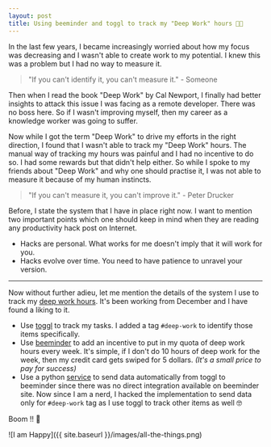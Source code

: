 ```yaml
---
layout: post
title: Using beeminder and toggl to track my "Deep Work" hours 🤖🔥
---
```

In the last few years, I became increasingly worried about how my focus was decreasing and I wasn't able to create work to my potential. I knew this was a problem but I had no way to measure it.

> "If you can't identify it, you can't measure it." - Someone

Then when I read the book "Deep Work" by Cal Newport, I finally had better insights to attack this issue I was facing as a remote developer. There was no boss here. So if I wasn't improving myself, then my career as a knowledge worker was going to suffer.

Now while I got the term "Deep Work" to drive my efforts in the right direction, I found that I wasn't able to track my "Deep Work" hours. The manual way of tracking my hours was painful and  I had no incentive to do so. I had some rewards but that didn't help either. So while I spoke to my friends about "Deep Work" and why one should practise it, I was not able to measure it because of my human instincts.

> "If you can't measure it, you can't improve it." - Peter Drucker

Before, I state the system that I have in place right now. I want to mention two important points which one should keep in mind when they are reading any productivity hack post on Internet.

- Hacks are personal. What works for me doesn't imply that it will work for you.
- Hacks evolve over time. You need to have patience to unravel your version.

---

Now without further adieu, let me mention the details of the system I use to track my [deep work hours](https://www.beeminder.com/abhishekbose87/deep-work). It's been working from December and I have found a liking to it.

- Use [toggl](toggl.com) to track my tasks. I added a tag `#deep-work` to identify those items specifically.
- Use [beeminder](https://blog.beeminder.com/tao/) to add an incentive to put in my quota of deep work hours every week. It's simple, if I don't do 10 hours of deep work for the week, then my credit card gets swiped for 5 dollars. *(It's a small price to pay for success)*
- Use a python [service](https://github.com/AdrienLE/beeminder_toggl) to send data automatically from toggl to beeminder since there was no direct integration available on beeminder site. Now since I am a nerd, I hacked the implementation to send data only for `#deep-work` tag as I use toggl to track other items as well 🤓

Boom !! 🚀

![I am Happy]({{ site.baseurl }}/images/all-the-things.png)
